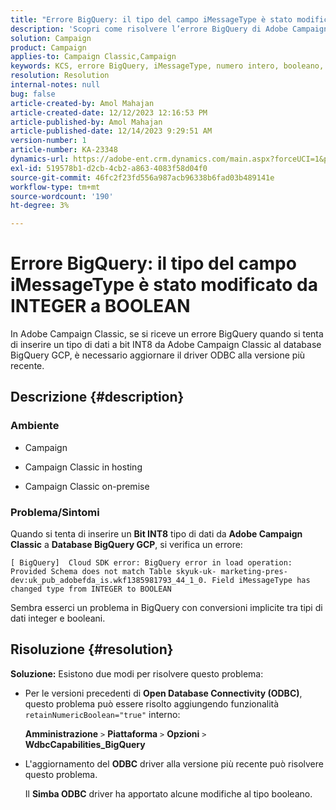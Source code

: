 ```yaml
---
title: "Errore BigQuery: il tipo del campo iMessageType è stato modificato da INTEGER a BOOLEAN"
description: 'Scopri come risolvere l’errore BigQuery di Adobe Campaign: il campo iMessageType ha cambiato tipo da INTEGER a BOOLEAN.'
solution: Campaign
product: Campaign
applies-to: Campaign Classic,Campaign
keywords: KCS, errore BigQuery, iMessageType, numero intero, booleano, campagna, Campaign Classic
resolution: Resolution
internal-notes: null
bug: false
article-created-by: Amol Mahajan
article-created-date: 12/12/2023 12:16:53 PM
article-published-by: Amol Mahajan
article-published-date: 12/14/2023 9:29:51 AM
version-number: 1
article-number: KA-23348
dynamics-url: https://adobe-ent.crm.dynamics.com/main.aspx?forceUCI=1&pagetype=entityrecord&etn=knowledgearticle&id=6b47f754-e898-ee11-be37-6045bd006295
exl-id: 519578b1-d2cb-4cb2-a863-4083f58d04f0
source-git-commit: 46fc2f23fd556a987acb96338b6fad03b489141e
workflow-type: tm+mt
source-wordcount: '190'
ht-degree: 3%

---
```


# Errore BigQuery: il tipo del campo iMessageType è stato modificato da INTEGER a BOOLEAN


In Adobe Campaign Classic, se si riceve un errore BigQuery quando si tenta di inserire un tipo di dati a bit INT8 da Adobe Campaign Classic al database BigQuery GCP, è necessario aggiornare il driver ODBC alla versione più recente.

## Descrizione {#description}


### <b>Ambiente</b>

- Campaign


- Campaign Classic in hosting


- Campaign Classic on-premise




### <b>Problema/Sintomi</b>

Quando si tenta di inserire un <b>Bit INT8</b> tipo di dati da <b>Adobe Campaign Classic</b> a <b>Database BigQuery GCP</b>, si verifica un errore:


```
[ BigQuery]  Cloud SDK error: BigQuery error in load operation: Provided Schema does not match Table skyuk-uk- marketing-pres-dev:uk_pub_adobefda_is.wkf1385981793_44_1_0. Field iMessageType has changed type from INTEGER to BOOLEAN
```



Sembra esserci un problema in BigQuery con conversioni implicite tra tipi di dati integer e booleani.


## Risoluzione {#resolution}

<b>Soluzione:</b>
Esistono due modi per risolvere questo problema:

- Per le versioni precedenti di <b>Open Database Connectivity (ODBC)</b>, questo problema può essere risolto aggiungendo funzionalità `retainNumericBoolean="true"` interno:



  <b>Amministrazione</b> `>`  <b>Piattaforma</b> `>`  <b>Opzioni</b> `>`  <b>WdbcCapabilities_BigQuery</b>


- L&#39;aggiornamento del <b>ODBC</b> driver alla versione più recente può risolvere questo problema.



  Il <b>Simba ODBC</b> driver ha apportato alcune modifiche al tipo booleano.
